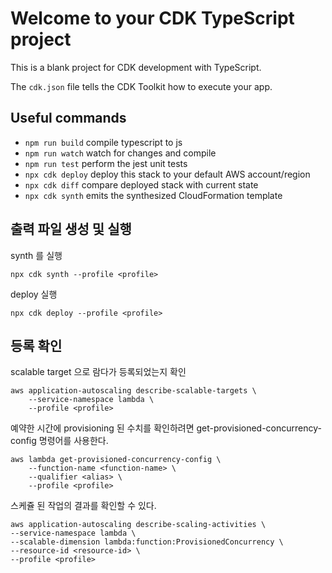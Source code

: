 # Welcome to your CDK TypeScript project

This is a blank project for CDK development with TypeScript.

The `cdk.json` file tells the CDK Toolkit how to execute your app.

## Useful commands

- `npm run build` compile typescript to js
- `npm run watch` watch for changes and compile
- `npm run test` perform the jest unit tests
- `npx cdk deploy` deploy this stack to your default AWS account/region
- `npx cdk diff` compare deployed stack with current state
- `npx cdk synth` emits the synthesized CloudFormation template

## 출력 파일 생성 및 실행

synth 를 실행

```shell
npx cdk synth --profile <profile>
```

deploy 실행

```shell
npx cdk deploy --profile <profile>
```

## 등록 확인

scalable target 으로 람다가 등록되었는지 확인

```shell
aws application-autoscaling describe-scalable-targets \
    --service-namespace lambda \
    --profile <profile>
```

예약한 시간에 provisioning 된 수치를 확인하려면 get-provisioned-concurrency-config 명령어를 사용한다.

```shell
aws lambda get-provisioned-concurrency-config \
    --function-name <function-name> \
    --qualifier <alias> \
    --profile <profile>
```

스케쥴 된 작업의 결과를 확인할 수 있다.

```shell
aws application-autoscaling describe-scaling-activities \
--service-namespace lambda \
--scalable-dimension lambda:function:ProvisionedConcurrency \
--resource-id <resource-id> \
--profile <profile>
```
